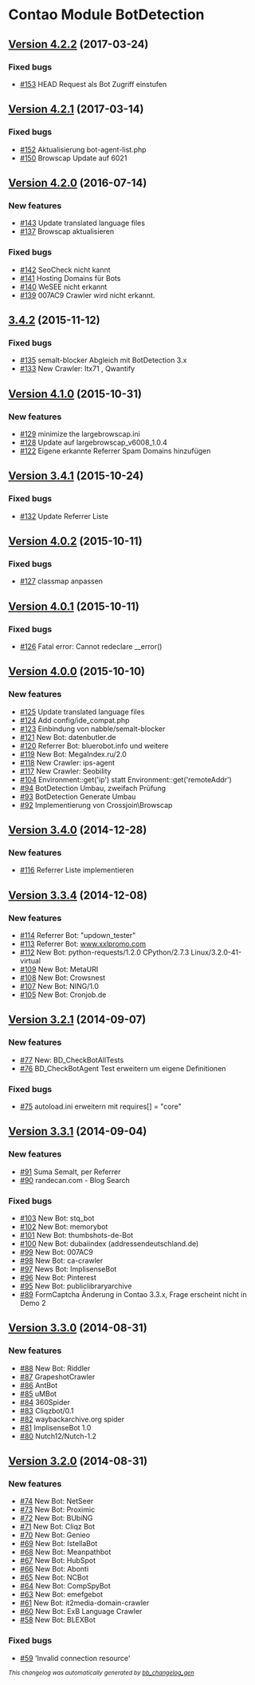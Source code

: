 # Contao Module BotDetection

## [Version 4.2.2](https://github.com/BugBuster1701/botdetection/issues?q=milestone%3A%22Version+4.2.2%22+is%3Aclosed) (2017-03-24)

### Fixed bugs

- [\#153](https://github.com/BugBuster1701/botdetection/issues/153) HEAD Request als Bot Zugriff einstufen

## [Version 4.2.1](https://github.com/BugBuster1701/botdetection/issues?q=milestone%3A%22Version+4.2.1%22+is%3Aclosed) (2017-03-14)

### Fixed bugs

- [\#152](https://github.com/BugBuster1701/botdetection/issues/152) Aktualisierung bot-agent-list.php
- [\#150](https://github.com/BugBuster1701/botdetection/issues/150) Browscap Update auf 6021

## [Version 4.2.0](https://github.com/BugBuster1701/botdetection/issues?q=milestone%3A%22Version+4.2.0%22+is%3Aclosed) (2016-07-14)

### New features

- [\#143](https://github.com/BugBuster1701/botdetection/issues/143) Update translated language files
- [\#137](https://github.com/BugBuster1701/botdetection/issues/137) Browscap aktualisieren

### Fixed bugs

- [\#142](https://github.com/BugBuster1701/botdetection/issues/142) SeoCheck nicht kannt
- [\#141](https://github.com/BugBuster1701/botdetection/issues/141) Hosting Domains für Bots
- [\#140](https://github.com/BugBuster1701/botdetection/issues/140) WeSEE nicht erkannt
- [\#139](https://github.com/BugBuster1701/botdetection/issues/139) 007AC9 Crawler wird nicht erkannt.

## [3.4.2](https://github.com/BugBuster1701/botdetection/issues?q=milestone%3A%223.4.2%22+is%3Aclosed) (2015-11-12)

### Fixed bugs

- [\#135](https://github.com/BugBuster1701/botdetection/issues/135) semalt-blocker Abgleich mit BotDetection 3.x
- [\#133](https://github.com/BugBuster1701/botdetection/issues/133) New Crawler: ltx71 , Qwantify

## [Version 4.1.0](https://github.com/BugBuster1701/botdetection/issues?q=milestone%3A%22Version+4.1.0%22+is%3Aclosed) (2015-10-31)

### New features

- [\#129](https://github.com/BugBuster1701/botdetection/issues/129) minimize the largebrowscap.ini
- [\#128](https://github.com/BugBuster1701/botdetection/issues/128) Update auf largebrowscap_v6008_1.0.4
- [\#122](https://github.com/BugBuster1701/botdetection/issues/122) Eigene erkannte Referrer Spam Domains hinzufügen

## [Version 3.4.1](https://github.com/BugBuster1701/botdetection/issues?q=milestone%3A%22Version+3.4.1%22+is%3Aclosed) (2015-10-24)

### Fixed bugs

- [\#132](https://github.com/BugBuster1701/botdetection/issues/132) Update Referrer Liste

## [Version 4.0.2](https://github.com/BugBuster1701/botdetection/issues?q=milestone%3A%22Version+4.0.2%22+is%3Aclosed) (2015-10-11)

### Fixed bugs

- [\#127](https://github.com/BugBuster1701/botdetection/issues/127) classmap anpassen

## [Version 4.0.1](https://github.com/BugBuster1701/botdetection/issues?q=milestone%3A%22Version+4.0.1%22+is%3Aclosed) (2015-10-11)

### Fixed bugs

- [\#126](https://github.com/BugBuster1701/botdetection/issues/126) Fatal error: Cannot redeclare \_\_error()

## [Version 4.0.0](https://github.com/BugBuster1701/botdetection/issues?q=milestone%3A%22Version+4.0.0%22+is%3Aclosed) (2015-10-10)

### New features

- [\#125](https://github.com/BugBuster1701/botdetection/issues/125) Update translated language files
- [\#124](https://github.com/BugBuster1701/botdetection/issues/124) Add config/ide_compat.php
- [\#123](https://github.com/BugBuster1701/botdetection/issues/123) Einbindung von nabble/semalt-blocker
- [\#121](https://github.com/BugBuster1701/botdetection/issues/121) New Bot: datenbutler.de
- [\#120](https://github.com/BugBuster1701/botdetection/issues/120) Referrer Bot: bluerobot.info und weitere
- [\#119](https://github.com/BugBuster1701/botdetection/issues/119) New Bot: MegaIndex.ru/2.0
- [\#118](https://github.com/BugBuster1701/botdetection/issues/118) New Crawler: ips-agent
- [\#117](https://github.com/BugBuster1701/botdetection/issues/117) New Crawler: Seobility
- [\#104](https://github.com/BugBuster1701/botdetection/issues/104) Environment::get('ip') statt Environment::get('remoteAddr')
- [\#94](https://github.com/BugBuster1701/botdetection/issues/94) BotDetection Umbau, zweifach Prüfung
- [\#93](https://github.com/BugBuster1701/botdetection/issues/93) BotDetection Generate Umbau
- [\#92](https://github.com/BugBuster1701/botdetection/issues/92) Implementierung von Crossjoin\Browscap

## [Version 3.4.0](https://github.com/BugBuster1701/botdetection/issues?q=milestone%3A%22Version+3.4.0%22+is%3Aclosed) (2014-12-28)

### New features

- [\#116](https://github.com/BugBuster1701/botdetection/issues/116) Referrer Liste implementieren

## [Version 3.3.4](https://github.com/BugBuster1701/botdetection/issues?q=milestone%3A%22Version+3.3.4%22+is%3Aclosed) (2014-12-08)

### New features

- [\#114](https://github.com/BugBuster1701/botdetection/issues/114) Referrer Bot: "updown_tester"
- [\#113](https://github.com/BugBuster1701/botdetection/issues/113) Referrer Bot: www.xxlpromo.com
- [\#112](https://github.com/BugBuster1701/botdetection/issues/112) New Bot: python-requests/1.2.0 CPython/2.7.3 Linux/3.2.0-41-virtual
- [\#109](https://github.com/BugBuster1701/botdetection/issues/109) New Bot: MetaURI
- [\#108](https://github.com/BugBuster1701/botdetection/issues/108) New Bot: Crowsnest
- [\#107](https://github.com/BugBuster1701/botdetection/issues/107) New Bot: NING/1.0
- [\#105](https://github.com/BugBuster1701/botdetection/issues/105) New Bot: Cronjob.de

## [Version 3.2.1](https://github.com/BugBuster1701/botdetection/issues?q=milestone%3A%22Version+3.2.1%22+is%3Aclosed) (2014-09-07)

### New features

- [\#77](https://github.com/BugBuster1701/botdetection/issues/77) New: BD_CheckBotAllTests
- [\#76](https://github.com/BugBuster1701/botdetection/issues/76) BD_CheckBotAgent Test erweitern um eigene Definitionen

### Fixed bugs

- [\#75](https://github.com/BugBuster1701/botdetection/issues/75) autoload.ini erweitern mit requires[] = "core"

## [Version 3.3.1](https://github.com/BugBuster1701/botdetection/issues?q=milestone%3A%22Version+3.3.1%22+is%3Aclosed) (2014-09-04)

### New features

- [\#91](https://github.com/BugBuster1701/botdetection/issues/91) Suma Semalt, per Referrer
- [\#90](https://github.com/BugBuster1701/botdetection/issues/90) randecan.com - Blog Search

### Fixed bugs

- [\#103](https://github.com/BugBuster1701/botdetection/issues/103) New Bot: stq_bot
- [\#102](https://github.com/BugBuster1701/botdetection/issues/102) New Bot: memorybot
- [\#101](https://github.com/BugBuster1701/botdetection/issues/101) New Bot: thumbshots-de-Bot
- [\#100](https://github.com/BugBuster1701/botdetection/issues/100) New Bot: dubaiindex (addressendeutschland.de)
- [\#99](https://github.com/BugBuster1701/botdetection/issues/99) New Bot: 007AC9
- [\#98](https://github.com/BugBuster1701/botdetection/issues/98) New Bot: ca-crawler
- [\#97](https://github.com/BugBuster1701/botdetection/issues/97) News Bot: ImplisenseBot
- [\#96](https://github.com/BugBuster1701/botdetection/issues/96) New Bot: Pinterest
- [\#95](https://github.com/BugBuster1701/botdetection/issues/95) New Bot: publiclibraryarchive
- [\#89](https://github.com/BugBuster1701/botdetection/issues/89) FormCaptcha Änderung in Contao 3.3.x, Frage erscheint nicht in Demo 2

## [Version 3.3.0](https://github.com/BugBuster1701/botdetection/issues?q=milestone%3A%22Version+3.3.0%22+is%3Aclosed) (2014-08-31)

### New features

- [\#88](https://github.com/BugBuster1701/botdetection/issues/88) New Bot: Riddler
- [\#87](https://github.com/BugBuster1701/botdetection/issues/87) GrapeshotCrawler
- [\#86](https://github.com/BugBuster1701/botdetection/issues/86) AntBot
- [\#85](https://github.com/BugBuster1701/botdetection/issues/85) uMBot
- [\#84](https://github.com/BugBuster1701/botdetection/issues/84) 360Spider
- [\#83](https://github.com/BugBuster1701/botdetection/issues/83) Cliqzbot/0.1
- [\#82](https://github.com/BugBuster1701/botdetection/issues/82) waybackarchive.org spider
- [\#81](https://github.com/BugBuster1701/botdetection/issues/81) ImplisenseBot 1.0
- [\#80](https://github.com/BugBuster1701/botdetection/issues/80) Nutch12/Nutch-1.2

## [Version 3.2.0](https://github.com/BugBuster1701/botdetection/issues?q=milestone%3A%22Version+3.2.0%22+is%3Aclosed) (2014-08-31)

### New features

- [\#74](https://github.com/BugBuster1701/botdetection/issues/74) New Bot: NetSeer
- [\#73](https://github.com/BugBuster1701/botdetection/issues/73) New Bot: Proximic
- [\#72](https://github.com/BugBuster1701/botdetection/issues/72) New Bot: BUbiNG
- [\#71](https://github.com/BugBuster1701/botdetection/issues/71) New Bot: Cliqz Bot
- [\#70](https://github.com/BugBuster1701/botdetection/issues/70) New Bot: Genieo
- [\#69](https://github.com/BugBuster1701/botdetection/issues/69) New Bot: IstellaBot
- [\#68](https://github.com/BugBuster1701/botdetection/issues/68) New Bot: Meanpathbot
- [\#67](https://github.com/BugBuster1701/botdetection/issues/67) New Bot: HubSpot
- [\#66](https://github.com/BugBuster1701/botdetection/issues/66) New Bot: Abonti
- [\#65](https://github.com/BugBuster1701/botdetection/issues/65) New Bot: NCBot
- [\#64](https://github.com/BugBuster1701/botdetection/issues/64) New Bot: CompSpyBot
- [\#63](https://github.com/BugBuster1701/botdetection/issues/63) New Bot: emefgebot
- [\#61](https://github.com/BugBuster1701/botdetection/issues/61) New Bot: it2media-domain-crawler
- [\#60](https://github.com/BugBuster1701/botdetection/issues/60) New Bot: ExB Language Crawler
- [\#58](https://github.com/BugBuster1701/botdetection/issues/58) New Bot: BLEXBot

### Fixed bugs

- [\#59](https://github.com/BugBuster1701/botdetection/issues/59) 'Invalid connection resource'



<sub>*This changelog was automatically generated by [bb_changelog_gen](https://github.com/BugBuster1701/bb_changelog_gen)*</sub>

